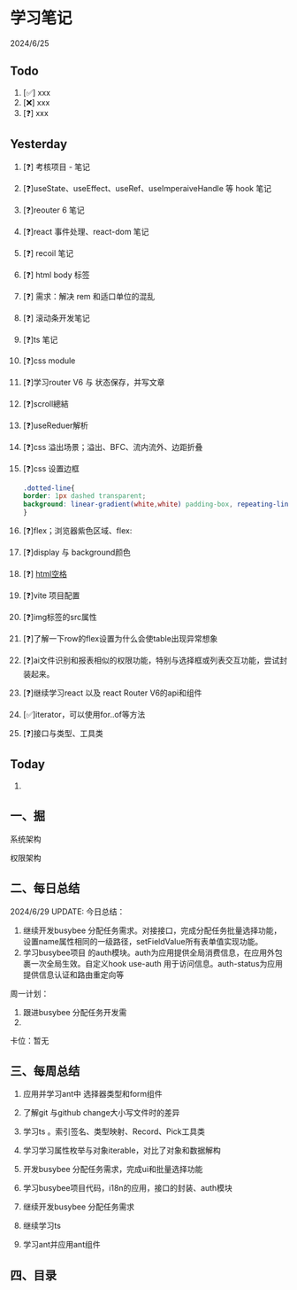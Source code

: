# 学习笔记

2024/6/25



## Todo

1. [✅] xxx
2. [❌] xxx
3. [❓] xxx



## Yesterday

1. [❓] 考核项目 - 笔记

2. [❓]useState、useEffect、useRef、useImperaiveHandle 等 hook 笔记

3. [❓]reouter 6 笔记

4. [❓]react 事件处理、react-dom 笔记

5. [❓] recoil 笔记

6. [❓] html body 标签

7. [❓] 需求：解决 rem 和适口单位的混乱

8. [❓] 滚动条开发笔记

9. [❓]ts 笔记

10. [❓]css module

11. [❓]学习router V6 与 状态保存，并写文章

12. [❓]scroll總結

13. [❓]useReduer解析

14. [❓]css 溢出场景；溢出、BFC、流内流外、边距折叠

15. [❓]css 设置边框

    ~~~css
    .dotted-line{    
    border: 1px dashed transparent;    
    background: linear-gradient(white,white) padding-box, repeating-linear-gradient(-45deg,#ccc 0, #ccc .25em,white 0,white .75em);
    }
    
    ~~~

16. [❓]flex；浏览器紫色区域、flex:

17. [❓]display 与 background颜色

18. [❓] [html空格](https://blog.csdn.net/wuzhiyue2/article/details/117990898)

19. [❓]vite 项目配置

20. [❓]img标签的src属性

21. [❓]了解一下row的flex设置为什么会使table出现异常想象

22. [❓]ai文件识别和报表相似的权限功能，特别与选择框或列表交互功能，尝试封装起来。

23. [❓]继续学习react 以及 react Router V6的api和组件

24. [✅]iterator，可以使用for..of等方法

25. [❓]接口与类型、工具类



## Today

1. 



## 一、掘

系统架构

权限架构



## 二、每日总结

2024/6/29 UPDATE:
今日总结：

1. 继续开发busybee 分配任务需求。对接接口，完成分配任务批量选择功能，设置name属性相同的一级路径，setFieldValue所有表单值实现功能。
1. 学习busybee项目 的auth模块。auth为应用提供全局消费信息，在应用外包裹一次全局生效。自定义hook use-auth 用于访问信息。auth-status为应用提供信息认证和路由重定向等




周一计划：

1. 跟进busybee 分配任务开发需
1. 

卡位：暂无



## 三、每周总结

1. 应用并学习ant中 选择器类型和form组件
1. 了解git 与github change大小写文件时的差异
1. 学习ts 。索引签名、类型映射、Record、Pick工具类
1. 学习学习属性枚举与对象iterable，对比了对象和数据解构
1. 开发busybee 分配任务需求，完成ui和批量选择功能
1. 学习busybee项目代码，i18n的应用，接口的封装、auth模块



1. 继续开发busybee 分配任务需求

2. 继续学习ts

3. 学习ant并应用ant组件



## 四、目录

